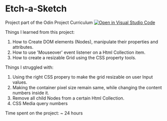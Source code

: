 # Etch-a-Sketch
Project part of the Odin Project Curriculum
[![Open in Visual Studio Code](https://open.vscode.dev/badges/open-in-vscode.svg)](https://github.com/Viktordotcom/Etch-a-Sketch.git)

Things I learned from this project:
1. How to Create DOM elements (Nodes), manipulate their properties and attributes.
2. How to use 'Mouseover' event listener on a Html Collection item.
3. How to create a resizable Grid using the CSS property tools.

Things I struggled with:
1. Using the right CSS propery to make the grid resizable on user Input values.
2. Making the container pixel size remain same, while changing the content numbers inside it.
2. Remove all child Nodes from a certain Html Collection.
3. CSS Media query numbers

Time spent on the project: ~ 24 hours